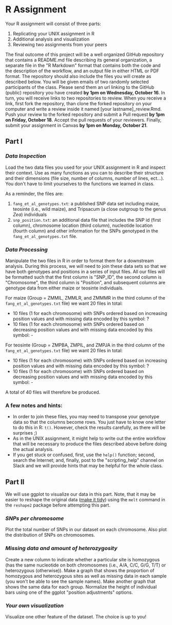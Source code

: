 # R Assignment

Your R assignment will consist of three parts:

1. Replicating your UNIX assignment in R
2. Additional analysis and visualization
3. Reviewing two assignments from your peers

The final outcome of this project will be a well organized GitHub repository that contains a README.md file describing its general organization, a separate file in the "R Markdown" format that contains both the code and the description of the workflow, and an output file in either HTML or PDF format. The repository should also include the files you will create as described below. You will be given emails of two randomly selected participants of the class. Please send them an url linking to the GitHub (public) repository you have created **by 1pm on Wednesday, October 16**. In turn, you will receive links to two repositories to review. When you receive a link, first fork the repository, than clone the forked repository on your computer and write a review inside it named [your lastname]_review.Rmd. Push your review to the forked repository and submit a Pull request **by 1pm on Friday, October 18**. Accept the pull requests of your reviewers. Finally, submit your assignment in Canvas **by 1pm on Monday, October 21**.

## Part I

### *Data Inspection*

Load the two data files you used for your UNIX assignment in R and inspect their context. Use as many functions as you can to describe their structure and their dimensions (file size, number of columns, number of lines, ect...). You don't have to limit yourselves to the functions we learned in class.

As a reminder, the files are:

1. `fang_et_al_genotypes.txt`: a published SNP data set including maize, teosinte (i.e., wild maize), and Tripsacum (a close outgroup to the genus *Zea*) individuals
2. `snp_position.txt`: an additional data file that includes the SNP id (first column), chromosome location (third column), nucleotide location (fourth column) and other information for the SNPs genotyped in the `fang_et_al_genotypes.txt` file.

### *Data Processing*

Manipulate the two files in R in order to format them for a downstream analysis. During this process, we will need to join these data sets so that we have both genotypes and positions in a series of input files. All our files will be formatted such that the first column is "SNP_ID", the second column is "Chromosome", the third column is "Position", and subsequent columns are genotype data from either maize or teosinte individuals.

For maize (Group = ZMMIL, ZMMLR, and ZMMMR in the third column of the `fang_et_al_genotypes.txt` file) we want 20 files in total:

- 10 files (1 for each chromosome) with SNPs ordered based on increasing position values and with missing data encoded by this symbol: ?
- 10 files (1 for each chromosome) with SNPs ordered based on decreasing position values and with missing data encoded by this symbol: -

For teosinte (Group = ZMPBA, ZMPIL, and ZMPJA in the third column of the `fang_et_al_genotypes.txt` file) we want 20 files in total:

- 10 files (1 for each chromosome) with SNPs ordered based on increasing position values and with missing data encoded by this symbol: ?
- 10 files (1 for each chromosome) with SNPs ordered based on decreasing position values and with missing data encoded by this symbol: -

A total of 40 files will therefore be produced.

### A few notes and hints:

- In order to join these files, you may need to transpose your genotype data so that the columns become rows. You just have to know one letter to do this in R: `t()`. However, check the results carefully, as there will be surprises ;)
- As in the UNIX assignment, it might help to write out the entire workflow that will be necessary to produce the files described above before doing the actual analysis.
- If you get stuck or confused, first, use the `help()` function; second, search the Internet; and, finally, post to the "scripting_help" channel on Slack and we will provide hints that may be helpful for the whole class.

## Part II

We will use ggplot to visualize our data in this part. Note, that it may be easier to reshape the original data ([make it tidy](https://www.jstatsoft.org/article/view/v059i10)) using the `melt` command in the `reshape2` package before attempting this part.

### *SNPs per chromosome*

Plot the total number of SNPs in our dataset on each chromosome. Also plot the distribution of SNPs on chromosomes.

### *Missing data and amount of heterozygosity*

Create a new column to indicate whether a particular site is homozygous (has the same nucleotide on both chromosomes (i.e., A/A, C/C, G/G, T/T) or heterozygous (otherwise)). Make a graph that shows the proportion of homozygous and heterozygous sites as well as missing data in each sample (you won't be able to see the sample names). Make another graph that shows the same data for each group. Normalize the height of individual bars using one of the ggplot "position adjustments" options.

### *Your own visualization*

Visualize one other feature of the dataset. The choice is up to you!